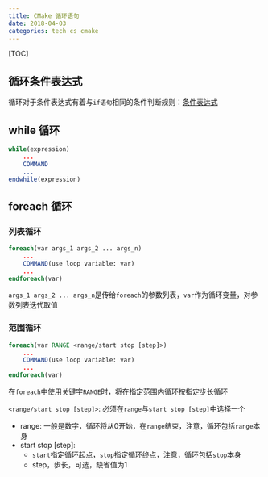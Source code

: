 ```yaml
---
title: CMake 循环语句
date: 2018-04-03
categories: tech cs cmake
---
```


[TOC]

## 循环条件表达式

循环对于条件表达式有着与`if语句`相同的条件判断规则：[条件表达式](CMake_if.md#条件表达式)

## while 循环

```CMake
while(expression)
    ...
    COMMAND
    ...
endwhile(expression)
```

## foreach 循环

### 列表循环

```CMake
foreach(var args_1 args_2 ... args_n)
    ...
    COMMAND(use loop variable: var)
    ...
endforeach(var)
```

`args_1 args_2 ... args_n`是传给`foreach`的参数列表，`var`作为循环变量，对参数列表迭代取值

### 范围循环

```CMake
foreach(var RANGE <range/start stop [step]>)
    ...
    COMMAND(use loop variable: var)
    ...
endforeach(var)
```

在`foreach`中使用关键字`RANGE`时，将在指定范围内循环按指定步长循环

`<range/start stop [step]>`: 必须在`range`与`start stop [step]`中选择一个

- range: 一般是数字，循环将从0开始，在`range`结束，注意，循环包括`range`本身
- start stop [step]:
  - `start`指定循环起点，`stop`指定循环终点，注意，循环包括`stop`本身
  - step，步长，可选，缺省值为1
